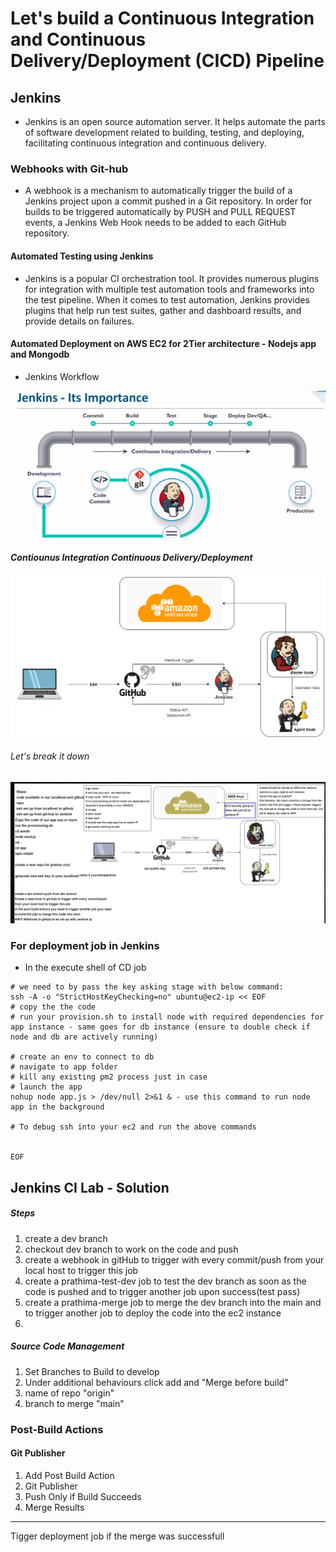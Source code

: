 # Let's build a Continuous Integration and Continuous Delivery/Deployment (CICD) Pipeline
## Jenkins
- Jenkins is an open source automation server. It helps automate the parts of software development related to building, testing, and deploying, facilitating continuous integration and continuous delivery.

### Webhooks with Git-hub
- A webhook is a mechanism to automatically trigger the build of a Jenkins project upon a commit pushed in a Git repository. In order for builds to be triggered automatically by PUSH and PULL REQUEST events, a Jenkins Web Hook needs to be added to each GitHub repository.
   
#### Automated Testing using Jenkins
- Jenkins is a popular CI orchestration tool. It provides numerous plugins for integration with multiple test automation tools and frameworks into the test pipeline. When it comes to test automation, Jenkins provides plugins that help run test suites, gather and dashboard results, and provide details on failures.
  
#### Automated Deployment on AWS EC2 for 2Tier architecture - Nodejs app and Mongodb  

- Jenkins Workflow
  
![](images/jenkins.png)

##### Contiounus Integration Continuous Delivery/Deployment 
![](images/CICD.png)

###### Let's break it down 
  ![](images/cicd_jenkins.png)

### For deployment job in Jenkins
- In the execute shell of CD job

```
# we need to by pass the key asking stage with below command:
ssh -A -o "StrictHostKeyChecking=no" ubuntu@ec2-ip << EOF	
# copy the the code
# run your provision.sh to install node with required dependencies for app instance - same goes for db instance (ensure to double check if node and db are actively running)

# create an env to connect to db
# navigate to app folder
# kill any existing pm2 process just in case
# launch the app
nohup node app.js > /dev/null 2>&1 & - use this command to run node app in the background

# To debug ssh into your ec2 and run the above commands
    

EOF
```
## Jenkins CI Lab - Solution

##### Steps
1. create a dev branch
2. checkout dev branch to work on the code and push
3. create a webhook in gitHub to trigger with every commit/push from your local host to trigger this job
4. create a prathima-test-dev job to test the dev branch as soon as the code is pushed and to trigger another job upon success(test pass)
5. create a prathima-merge job to merge the dev branch into the main and to trigger another job to deploy the code into the ec2 instance
6. 
##### Source Code Management

1. Set Branches to Build to develop
2. Under additional behaviours click add and "Merge before build"
3. name of repo "origin"
4. branch to merge "main"

### Post-Build Actions

#### Git Publisher

1. Add Post Build Action
2. Git Publisher
3. Push Only if Build Succeeds
4. Merge Results

--- 
Tigger deployment job if the merge was successfull
